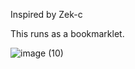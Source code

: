 Inspired by Zek-c

This runs as a bookmarklet.

![image (10)](https://github.com/Tacogamerman/ByeSecurly/assets/119009502/a3ff40f2-7fb5-4292-810f-53dae324e48e)
